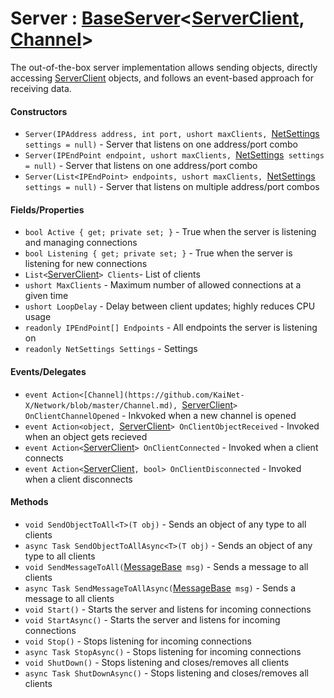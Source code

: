 # Server : [BaseServer](https://github.com/KaiNet-X/Network/blob/master/BaseServer.md)<[ServerClient](https://github.com/KaiNet-X/Network/blob/master/ServerClient.md), [Channel](https://github.com/KaiNet-X/Network/blob/master/Channel.md)>
The out-of-the-box server implementation allows sending objects, directly accessing [ServerClient](https://github.com/KaiNet-X/Network/blob/master/ServerClient.md) objects, and follows an event-based approach for receiving data.
#### Constructors

- `Server(IPAddress address, int port, ushort maxClients, `[NetSettings](https://github.com/KaiNet-X/Network/blob/master/NetSettings.md)` settings = null)` - Server that listens on one address/port combo
- `Server(IPEndPoint endpoint, ushort maxClients, `[NetSettings](https://github.com/KaiNet-X/Network/blob/master/NetSettings.md)` settings = null)` - Server that listens on one address/port combo
- `Server(List<IPEndPoint> endpoints, ushort maxClients, `[NetSettings](https://github.com/KaiNet-X/Network/blob/master/NetSettings.md)` settings = null)` - Server that listens on multiple address/port combos

#### Fields/Properties

- `bool Active { get; private set; }` - True when the server is listening and managing connections
- `bool Listening { get; private set; }` - True when the server is listening for new connections
- `List<`[ServerClient](https://github.com/KaiNet-X/Network/blob/master/ServerClient.md)`> Clients`- List of clients
- `ushort MaxClients` - Maximum number of allowed connections at a given time
- `ushort LoopDelay` - Delay between client updates; highly reduces CPU usage
- `readonly IPEndPoint[] Endpoints` - All endpoints the server is listening on
- `readonly NetSettings Settings` - Settings

#### Events/Delegates

- `event Action<[Channel](https://github.com/KaiNet-X/Network/blob/master/Channel.md), `[ServerClient](https://github.com/KaiNet-X/Network/blob/master/ServerClient.md)`> OnClientChannelOpened` - Inkvoked when a new channel is opened
- `event Action<object, `[ServerClient](https://github.com/KaiNet-X/Network/blob/master/ServerClient.md)`> OnClientObjectReceived` - Invoked when an object gets recieved
- `event Action<`[ServerClient](https://github.com/KaiNet-X/Network/blob/master/ServerClient.md)`> OnClientConnected` - Invoked when a client connects
- `event Action<`[ServerClient](https://github.com/KaiNet-X/Network/blob/master/ServerClient.md)`, bool> OnClientDisconnected` - Invoked when a client disconnects

#### Methods
- `void SendObjectToAll<T>(T obj)` - Sends an object of any type to all clients
- `async Task SendObjectToAllAsync<T>(T obj)` - Sends an object of any type to all clients
- `void SendMessageToAll(`[MessageBase](https://github.com/KaiNet-X/Network/blob/master/MessageBase.md)` msg)` - Sends a message to all clients
- `async Task SendMessageToAllAsync(`[MessageBase](https://github.com/KaiNet-X/Network/blob/master/MessageBase.md)` msg)` - Sends a message to all clients
- `void Start()` - Starts the server and listens for incoming connections
- `void StartAsync()` - Starts the server and listens for incoming connections
- `void Stop()` - Stops listening for incoming connections
- `async Task StopAsync()` - Stops listening for incoming connections
- `void ShutDown()` - Stops listening and closes/removes all clients
- `async Task ShutDownAsync()` - Stops listening and closes/removes all clients